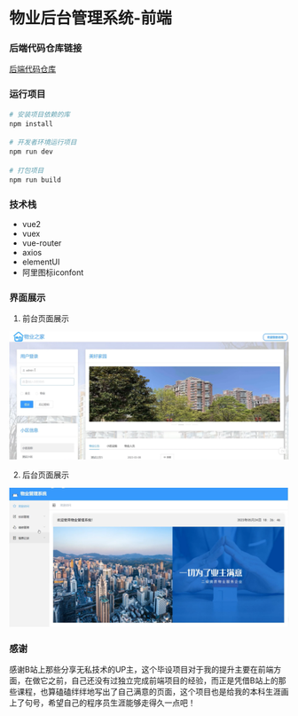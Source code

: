 # 物业后台管理系统-前端

### 后端代码仓库链接
[后端代码仓库](https://github.com/Pitayafruits/manage_backend)

### 运行项目
``` bash
# 安装项目依赖的库
npm install

# 开发者环境运行项目
npm run dev

# 打包项目
npm run build
```

### 技术栈
* vue2
* vuex
* vue-router
* axios
* elementUI
* 阿里图标iconfont

### 界面展示
1. 前台页面展示

![](https://github.com/Pitayafruits/manage_front/blob/main/%E5%89%8D%E5%8F%B0.png)

2. 后台页面展示

![](https://github.com/Pitayafruits/manage_front/blob/main/%E5%90%8E%E5%8F%B0.png)

### 感谢
感谢B站上那些分享无私技术的UP主，这个毕设项目对于我的提升主要在前端方面，在做它之前，自己还没有过独立完成前端项目的经验，而正是凭借B站上的那
些课程，也算磕磕绊绊地写出了自己满意的页面，这个项目也是给我的本科生涯画上了句号，希望自己的程序员生涯能够走得久一点吧！

